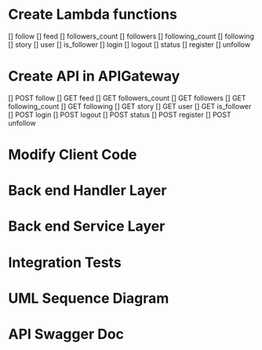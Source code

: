 # Create Lambda functions
[] follow
[] feed
[] followers_count
[] followers
[] following_count
[] following
[] story
[] user
[] is_follower
[] login
[] logout
[] status
[] register
[] unfollow
# Create API in APIGateway

[] POST follow
[] GET feed
[] GET followers_count
[] GET followers
[] GET following_count
[] GET following
[] GET story
[] GET user
[] GET is_follower
[] POST login
[] POST logout
[] POST status
[] POST register
[] POST unfollow

# Modify Client Code

# Back end Handler Layer

# Back end Service Layer

# Integration Tests

# UML Sequence Diagram

# API Swagger Doc